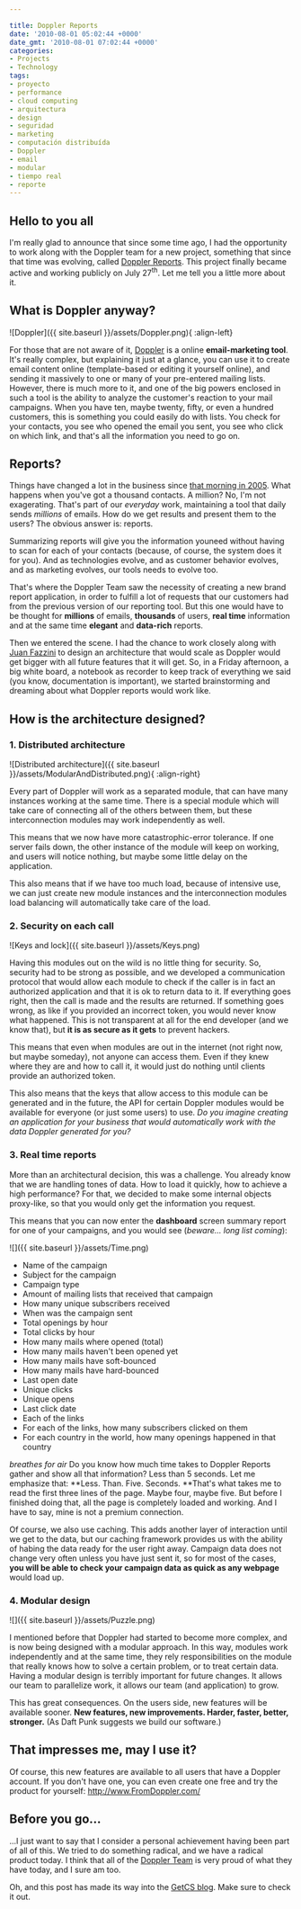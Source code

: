 ```yaml
---

title: Doppler Reports
date: '2010-08-01 05:02:44 +0000'
date_gmt: '2010-08-01 07:02:44 +0000'
categories:
- Projects
- Technology
tags:
- proyecto
- performance
- cloud computing
- arquitectura
- design
- seguridad
- marketing
- computación distribuída
- Doppler
- email
- modular
- tiempo real
- reporte
---
```


## Hello to you all

I'm really glad to announce that since some time ago, I had the opportunity to work along with the Doppler team for a new project, something that since that time was evolving, called [Doppler Reports](http://www.fromdoppler.com/Website/source/English/feat_reports.aspx). This project finally became active and working publicly on July 27<sup>th</sup>. Let me tell you a little more about it.

## What is Doppler anyway?

![Doppler]({{ site.baseurl }}/assets/Doppler.png){ :align-left}

For those that are not aware of it, [Doppler](http://www.fromdoppler.com) is a online **email-marketing tool**. It's really complex, but explaining it just at a glance, you can use it to create email content online (template-based or editing it yourself online), and sending it massively to one or many of your pre-entered mailing lists. However, there is much more to it, and one of the big powers enclosed in such a tool is the ability to analyze the customer's reaction to your mail campaigns. When you have ten, maybe twenty, fifty, or even a hundred customers, this is something you could easily do with lists. You check for your contacts, you see who opened the email you sent, you see who click on which link, and that's all the information you need to go on.

## Reports?

Things have changed a lot in the business since [that morning in 2005](http://blog.fromdoppler.com/feliz-cumpleanos-doppler). What happens when you've got a thousand contacts. A million? No, I'm not exagerating. That's part of our _everyday_ work, maintaining a tool that daily sends _millions_ of emails. How do we get results and present them to the users? The obvious answer is: reports.

Summarizing reports will give you the information youneed without having to scan for each of your contacts (because, of course, the system does it for you). And as technologies evolve, and as customer behavior evolves, and as marketing evolves, our tools needs to evolve too.

That's where the Doppler Team saw the necessity of creating a new brand report application, in order to fulfill a lot of requests that our customers had from the previous version of our reporting tool. But this one would have to be thought for **millions** of emails, **thousands** of users, **real time** information and at the same time **elegant** and **data-rich** reports.

Then we entered the scene. I had the chance to work closely along with [Juan Fazzini](http://ar.linkedin.com/in/juanfazzini) to design an architecture that would scale as Doppler would get bigger with all future features that it will get. So, in a Friday afternoon, a big white board, a notebook as recorder to keep track of everything we said (you know, documentation is important), we started brainstorming and dreaming about what Doppler reports would work like.

## How is the architecture designed?

### **1. Distributed architecture**

![Distributed architecture]({{ site.baseurl }}/assets/ModularAndDistributed.png){ :align-right}

Every part of Doppler will work as a separated module, that can have many instances working at the same time. There is a special module which will take care of connecting all of the others between them, but these interconnection modules may work independently as well.

This means that we now have more catastrophic-error tolerance. If one server fails down, the other instance of the module will keep on working, and users will notice nothing, but maybe some little delay on the application.

This also means that if we have too much load, because of intensive use, we can just create new module instances and the interconnection modules load balancing will automatically take care of the load.

### **2. Security on each call**

![Keys and lock]({{ site.baseurl }}/assets/Keys.png)

Having this modules out on the wild is no little thing for security. So, security had to be strong as possible, and we developed a communication protocol that would allow each module to check if the caller is in fact an authorized application and that it is ok to return data to it. If everything goes right, then the call is made and the results are returned. If something goes wrong, as like if you provided an incorrect token, you would never know what happened. This is not transparent at all for the end developer (and we know that), but **it is as secure as it gets** to prevent hackers.

This means that even when modules are out in the internet (not right now, but maybe someday), not anyone can access them. Even if they knew where they are and how to call it, it would just do nothing until clients provide an authorized token.

This also means that the keys that allow access to this module can be generated and in the future, the API for certain Doppler modules would be available for everyone (or just some users) to use. _Do you imagine creating an application for your business that would automatically work with the data Doppler generated for you?_

### **3. Real time reports**

More than an architectural decision, this was a challenge. You already know that we are handling tones of data. How to load it quickly, how to achieve a high performance? For that, we decided to make some internal objects proxy-like, so that you would only get the information you request.

This means that you can now enter the **dashboard** screen summary report for one of your campaigns, and you would see (_beware... long list coming_):

![]({{ site.baseurl }}/assets/Time.png)

- Name of the campaign
- Subject for the campaign
- Campaign type
- Amount of mailing lists that received that campaign
- How many unique subscribers received
- When was the campaign sent
- Total openings by hour
- Total clicks by hour
- How many mails where opened (total)
- How many mails haven't been opened yet
- How many mails have soft-bounced
- How many mails have hard-bounced
- Last open date
- Unique clicks
- Unique opens
- Last click date
- Each of the links
- For each of the links, how many subscribers clicked on them
- For each country in the world, how many openings happened in that country

_*breathes for air*_ Do you know how much time takes to Doppler Reports gather and show all that information? Less than 5 seconds. Let me emphasize that: **Less. Than. Five. Seconds. **That's what takes me to read the first three lines of the page. Maybe four, maybe five. But before I finished doing that, all the page is completely loaded and working. And I have to say, mine is not a premium connection.

Of course, we also use caching. This adds another layer of interaction until we get to the data, but our caching framework provides us with the ability of habing the data ready for the user right away. Campaign data does not change very often unless you have just sent it, so for most of the cases, **you will be able to check your campaign data as quick as any webpage** would load up.

### **4. Modular design**

![]({{ site.baseurl }}/assets/Puzzle.png)


I mentioned before that Doppler had started to become more complex, and is now being designed with a modular approach. In this way, modules work independently and at the same time, they rely responsibilities on the module that really knows how to solve a certain problem, or to treat certain data. Having a modular design is terribly important for future changes. It allows our team to parallelize work, it allows our team (and application) to grow.

This has great consequences. On the users side, new features will be available sooner. **New features, new improvements. Harder, faster, better, stronger.** (As Daft Punk suggests we build our software.)

## That impresses me, may I use it?

Of course, this new features are available to all users that have a Doppler account. If you don't have one, you can even create one free and try the product for yourself: <a href="http://www.FromDoppler.com/" target="_blank">http://www.FromDoppler.com/</a>

## Before you go...

...I just want to say that I consider a personal achievement having been part of all of this.  We tried to do something radical, and we have a radical product today. I think that all of the <a href="http://www.fromdoppler.com/Website/source/English/company.aspx" target="_blank">Doppler Team</a> is very proud of what they have today, and I sure am too.

Oh, and this post has made its way into the [GetCS blog](http://getcs.com/en/2010/07/doppler-reports/). Make sure to check it out.
